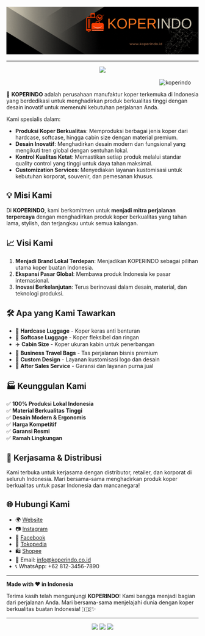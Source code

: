 <!--Banner-->
![KOPERINDO Banner Image](./koperindo.gif)
<hr>
<p align="center">
    <img src="https://readme-typing-svg.herokuapp.com?color=FF6B35&width=500&height=28&lines=Welcome+to+KOPERINDO!+🧳;Indonesia's+Premium+Luggage+Manufacturer+✈️;Crafting+Quality+Travel+Companions+🌍;Innovation+in+Every+Journey+⭐;Trusted+by+Travelers+Nationwide+🚀;Let's+Travel+Together!+💼&center=true">
</p>
<p align="right"> 
    <img src="https://komarev.com/ghpvc/?username=KOPERINDO-ID&label=Company%20views&color=FF6B35&style=for-the-badge&logo=star" alt="koperindo" style="padding-right:20px;" />
</p>

🧳 **KOPERINDO** adalah perusahaan manufaktur koper terkemuka di Indonesia yang berdedikasi untuk menghadirkan produk berkualitas tinggi dengan desain inovatif untuk memenuhi kebutuhan perjalanan Anda.

Kami spesialis dalam:
- **Produksi Koper Berkualitas**: Memproduksi berbagai jenis koper dari hardcase, softcase, hingga cabin size dengan material premium.
- **Desain Inovatif**: Menghadirkan desain modern dan fungsional yang mengikuti tren global dengan sentuhan lokal.
- **Kontrol Kualitas Ketat**: Memastikan setiap produk melalui standar quality control yang tinggi untuk daya tahan maksimal.
- **Customization Services**: Menyediakan layanan kustomisasi untuk kebutuhan korporat, souvenir, dan pemesanan khusus.

## 💡 Misi Kami
Di **KOPERINDO**, kami berkomitmen untuk **menjadi mitra perjalanan terpercaya** dengan menghadirkan produk koper berkualitas yang tahan lama, stylish, dan terjangkau untuk semua kalangan.

## 📈 Visi Kami
1. **Menjadi Brand Lokal Terdepan**: Menjadikan KOPERINDO sebagai pilihan utama koper buatan Indonesia.
2. **Ekspansi Pasar Global**: Membawa produk Indonesia ke pasar internasional.
3. **Inovasi Berkelanjutan**: Terus berinovasi dalam desain, material, dan teknologi produksi.

## 🛠️ Apa yang Kami Tawarkan
- 🧳 **Hardcase Luggage** - Koper keras anti benturan
- 👜 **Softcase Luggage** - Koper fleksibel dan ringan
- ✈️ **Cabin Size** - Koper ukuran kabin untuk penerbangan
- 💼 **Business Travel Bags** - Tas perjalanan bisnis premium
- 🎨 **Custom Design** - Layanan kustomisasi logo dan desain
- 🔧 **After Sales Service** - Garansi dan layanan purna jual

## 🏭 Keunggulan Kami
✅ **100% Produksi Lokal Indonesia**  
✅ **Material Berkualitas Tinggi**  
✅ **Desain Modern & Ergonomis**  
✅ **Harga Kompetitif**  
✅ **Garansi Resmi**  
✅ **Ramah Lingkungan**  

## 🤝 Kerjasama & Distribusi
Kami terbuka untuk kerjasama dengan distributor, retailer, dan korporat di seluruh Indonesia. Mari bersama-sama menghadirkan produk koper berkualitas untuk pasar Indonesia dan mancanegara!

## 🌐 Hubungi Kami
- 🌍 [Website](https://koperindo.co.id)
- 📷 [Instagram](https://www.instagram.com/koperindo.official)
- 📘 [Facebook](https://www.facebook.com/koperindo)
- 🛒 [Tokopedia](https://tokopedia.com/koperindo)
- 🛍️ [Shopee](https://shopee.co.id/koperindo)
- 📧 Email: info@koperindo.co.id
- 📞 WhatsApp: +62 812-3456-7890

---

**Made with ❤️ in Indonesia**

Terima kasih telah mengunjungi **KOPERINDO**! Kami bangga menjadi bagian dari perjalanan Anda. Mari bersama-sama menjelajahi dunia dengan koper berkualitas buatan Indonesia! 🇮🇩✨

---

<p align="center">
    <img src="https://img.shields.io/badge/Made%20in-Indonesia-red?style=for-the-badge&logo=data:image/png;base64,iVBORw0KGgoAAAANSUhEUgAAAAEAAAABCAYAAAAfFcSJAAAADUlEQVR42mP8z8DwHwAFBQIAX8jx0gAAAABJRU5ErkJggg=="/>
    <img src="https://img.shields.io/badge/Quality-Premium-FF6B35?style=for-the-badge"/>
    <img src="https://img.shields.io/badge/Service-Excellent-4CAF50?style=for-the-badge"/>
</p>
